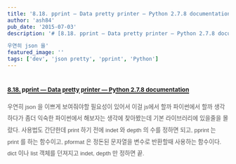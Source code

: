 ```yaml
---
title: '8.18. pprint — Data pretty printer — Python 2.7.8 documentation'
author: 'ash84'
pub_date: '2015-07-03'
description: '# [8.18. pprint — Data pretty printer — Python 2.7.8 documentation](https://docs.python.org/2/library/pprint.html)

우연히 json 을'
featured_image: ''
tags: ['dev', 'json pretty', 'pprint', 'Python']
---
```




# [<span style="font-size: 10pt;">8.18. pprint — Data pretty printer — Python 2.7.8 documentation</span>](https://docs.python.org/2/library/pprint.html)

<span style="color: rgb(85, 85, 85); font-family: 'Nanum Gothic', sans-serif; font-size: 10pt; line-height: 2; text-align: justify;">우연히 json 을 이쁘게 보여줘야할 필요성이 있어서 이걸 js에서 할까 파이썬에서 할까 생각하다가 좀더 익숙한 파이썬에서 해보자는 생각에 찾아봤는데 기본 라이브러리에 있을줄을 몰랐다. 사용법도 간단한데 print 하기 전에 indet 와 depth 의 수를 정하면 되고, pprint 는 print 를 하는 함수이고, pformat 은 정돈된 문자열을 변수로 반환할때 사용하는 함수이다. dict 이나 list 객체를 던져지고 indet, depth 만 정하면 끝. </span>




